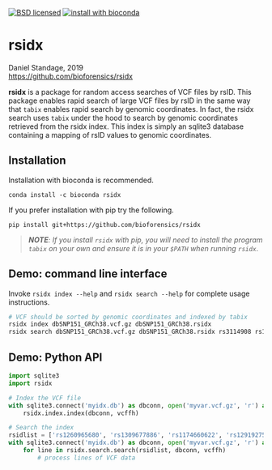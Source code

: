 [![BSD licensed][licensebadge]](https://github.com/bioforensics/rsidx/blob/master/LICENSE.txt)
[![install with bioconda][biocondabadge]](http://bioconda.github.io/recipes/rsidx/README.html)

# rsidx

Daniel Standage, 2019  
https://github.com/bioforensics/rsidx

**rsidx** is a package for random access searches of VCF files by rsID.
This package enables rapid search of large VCF files by rsID in the same way that `tabix` enables rapid search by genomic coordinates.
In fact, the rsidx search uses `tabix` under the hood to search by genomic coordinates retrieved from the rsidx index.
This index is simply an sqlite3 database containing a mapping of rsID values to genomic coordinates.


## Installation

Installation with bioconda is recommended.

```
conda install -c bioconda rsidx
```

If you prefer installation with pip try the following.

```
pip install git+https://github.com/bioforensics/rsidx
```

> ***NOTE**: If you install `rsidx` with pip, you will need to install the program `tabix` on your own and ensure it is in your `$PATH` when running `rsidx`*.


## Demo: command line interface

Invoke `rsidx index --help` and `rsidx search --help` for complete usage instructions.

``` bash
# VCF should be sorted by genomic coordinates and indexed by tabix
rsidx index dbSNP151_GRCh38.vcf.gz dbSNP151_GRCh38.rsidx
rsidx search dbSNP151_GRCh38.vcf.gz dbSNP151_GRCh38.rsidx rs3114908 rs10756819
```


## Demo: Python API

```python
import sqlite3
import rsidx

# Index the VCF file
with sqlite3.connect('myidx.db') as dbconn, open('myvar.vcf.gz', 'r') as vcffh:
    rsidx.index.index(dbconn, vcffh)

# Search the index
rsidlist = ['rs1260965680', 'rs1309677886', 'rs1174660622', 'rs1291927541']
with sqlite3.connect('myidx.db') as dbconn, open('myvar.vcf.gz', 'r') as vcffh:
    for line in rsidx.search.search(rsidlist, dbconn, vcffh)
        # process lines of VCF data
```

[licensebadge]: https://img.shields.io/badge/license-BSD-blue.svg
[biocondabadge]: https://img.shields.io/badge/install%20with-bioconda-brightgreen.svg?style=flat
